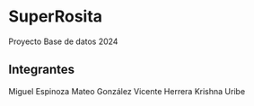 # SuperRosita
Proyecto Base de datos 2024

## Integrantes
Miguel Espinoza
Mateo González
Vicente Herrera
Krishna Uribe
